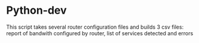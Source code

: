 # Python-dev
This script takes several router configuration files and builds 3 csv files: report of bandwith configured by router, list of services detected and errors 

